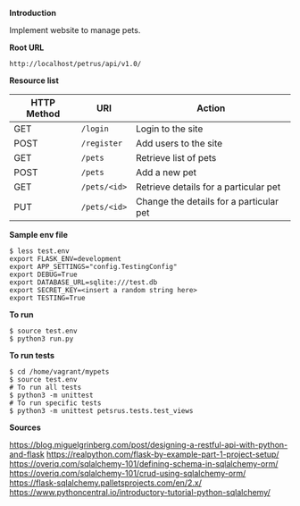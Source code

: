 **Introduction**

Implement website to manage pets.

**Root URL**

```
http://localhost/petrus/api/v1.0/
```

**Resource list**

HTTP Method | URI | Action
------------|-----|-------
GET | `/login` | Login to the site
POST | `/register` | Add users to the site
GET | `/pets` | Retrieve list of pets
POST | `/pets` | Add a new pet
GET | `/pets/<id>` | Retrieve details for a particular pet
PUT | `/pets/<id>` | Change the details for a particular pet

**Sample env file**

```
$ less test.env
export FLASK_ENV=development
export APP_SETTINGS="config.TestingConfig"
export DEBUG=True
export DATABASE_URL=sqlite:///test.db
export SECRET_KEY=<insert a random string here>
export TESTING=True                         
```

**To run**

```
$ source test.env
$ python3 run.py
```

**To run tests**

```
$ cd /home/vagrant/mypets
$ source test.env
# To run all tests
$ python3 -m unittest
# To run specific tests
$ python3 -m unittest petsrus.tests.test_views
```

**Sources**

https://blog.miguelgrinberg.com/post/designing-a-restful-api-with-python-and-flask
https://realpython.com/flask-by-example-part-1-project-setup/
https://overiq.com/sqlalchemy-101/defining-schema-in-sqlalchemy-orm/
https://overiq.com/sqlalchemy-101/crud-using-sqlalchemy-orm/
https://flask-sqlalchemy.palletsprojects.com/en/2.x/
https://www.pythoncentral.io/introductory-tutorial-python-sqlalchemy/
